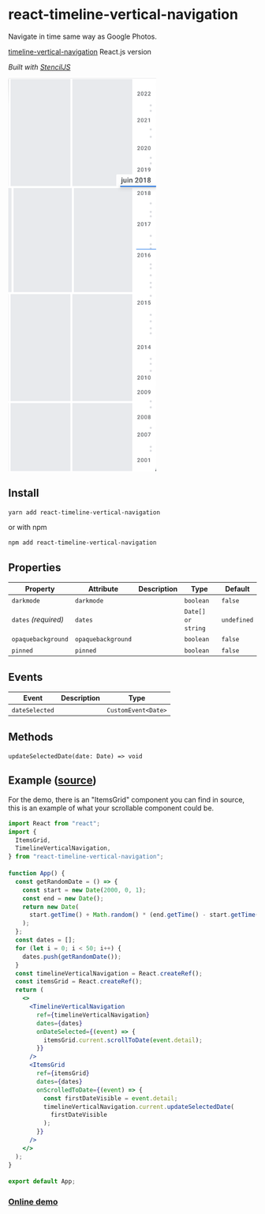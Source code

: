 # react-timeline-vertical-navigation

Navigate in time same way as Google Photos.

[timeline-vertical-navigation](https://github.com/relyfe/timeline-vertical-navigation) React.js version

_Built with [StencilJS](https://stenciljs.com/)_

[<img src="screenshot.png" width="300" alt=""/>](https://timeline-vertical-navigation.herokuapp.com/)

## Install

```sh
yarn add react-timeline-vertical-navigation
```

or with npm

```sh
npm add react-timeline-vertical-navigation
```

## Properties

| Property             | Attribute          | Description | Type               | Default     |
| -------------------- | ------------------ | ----------- | ------------------ | ----------- |
| `darkmode`           | `darkmode`         |             | `boolean`          | `false`     |
| `dates` _(required)_ | `dates`            |             | `Date[] or string` | `undefined` |
| `opaquebackground`   | `opaquebackground` |             | `boolean`          | `false`     |
| `pinned`             | `pinned`           |             | `boolean`          | `false`     |

## Events

| Event          | Description | Type                |
| -------------- | ----------- | ------------------- |
| `dateSelected` |             | `CustomEvent<Date>` |

## Methods

`updateSelectedDate(date: Date) => void`

## Example ([source](https://github.com/alumbo/react-timeline-vertical-navigation-example))

For the demo, there is an "ItemsGrid" component you can find in source, this is an example of what your scrollable component could be.

```jsx
import React from "react";
import {
  ItemsGrid,
  TimelineVerticalNavigation,
} from "react-timeline-vertical-navigation";

function App() {
  const getRandomDate = () => {
    const start = new Date(2000, 0, 1);
    const end = new Date();
    return new Date(
      start.getTime() + Math.random() * (end.getTime() - start.getTime())
    );
  };
  const dates = [];
  for (let i = 0; i < 50; i++) {
    dates.push(getRandomDate());
  }
  const timelineVerticalNavigation = React.createRef();
  const itemsGrid = React.createRef();
  return (
    <>
      <TimelineVerticalNavigation
        ref={timelineVerticalNavigation}
        dates={dates}
        onDateSelected={(event) => {
          itemsGrid.current.scrollToDate(event.detail);
        }}
      />
      <ItemsGrid
        ref={itemsGrid}
        dates={dates}
        onScrolledToDate={(event) => {
          const firstDateVisible = event.detail;
          timelineVerticalNavigation.current.updateSelectedDate(
            firstDateVisible
          );
        }}
      />
    </>
  );
}

export default App;
```

### [Online demo](https://timeline-vertical-navigation.herokuapp.com/)
